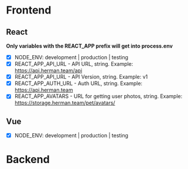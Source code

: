 # Frontend

## React

**Only variables with the REACT_APP prefix will get into process.env**

- [x] NODE_ENV: development | production | testing
- [x] REACT_APP_API_URL - API URL, string. Example: https://api.herman.team/api
- [x] REACT_APP_API_URL - API Version, string. Example: v1
- [x] REACT_APP_AUTH_URL - Auth URL, string. Example: https://api.herman.team
- [x] REACT_APP_AVATARS - URL for getting user photos, string. Example: https://storage.herman.team/pet/avatars/

## Vue

- [x] NODE_ENV: development | production | testing

# Backend
